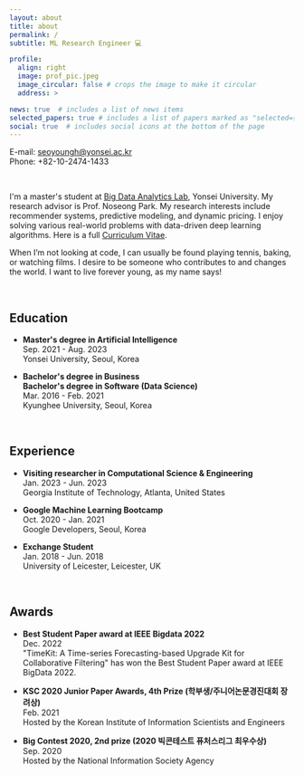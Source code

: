 ```yaml
---
layout: about
title: about
permalink: /
subtitle: ML Research Engineer 💻

profile:
  align: right
  image: prof_pic.jpeg
  image_circular: false # crops the image to make it circular
  address: >

news: true  # includes a list of news items
selected_papers: true # includes a list of papers marked as "selected={true}"
social: true  # includes social icons at the bottom of the page
---
```

E-mail: seoyoungh@yonsei.ac.kr  
Phone: +82-10-2474-1433

<br/>

I'm a master's student at <a href='https://sites.google.com/view/npark'>Big Data Analytics Lab</a>, Yonsei University. 
My research advisor is Prof. Noseong Park. 
My research interests include recommender systems, predictive modeling, and dynamic pricing. 
I enjoy solving various real-world problems with data-driven deep learning algorithms.
Here is a full <a href='https://seoyoungh.github.io/files/CV_seoyoung.pdf'>Curriculum Vitae</a>.

When I’m not looking at code, I can usually be found playing tennis, baking, or watching films.
I desire to be someone who contributes to and changes the world. I want to live forever young, as my name says!

<br/>

## Education
* **Master's degree in Artificial Intelligence**  
  Sep. 2021 - Aug. 2023  
  Yonsei University, Seoul, Korea

* **Bachelor's degree in Business**  
  **Bachelor's degree in Software (Data Science)**  
  Mar. 2016 - Feb. 2021  
  Kyunghee University, Seoul, Korea

<br/>

## Experience
* **Visiting researcher in Computational Science & Engineering**   
  Jan. 2023 - Jun. 2023   
  Georgia Institute of Technology, Atlanta, United States
  
* **Google Machine Learning Bootcamp**  
  Oct. 2020 - Jan. 2021  
  Google Developers, Seoul, Korea

* **Exchange Student**  
  Jan. 2018 - Jun. 2018  
  University of Leicester, Leicester, UK

<br/>

## Awards
* **Best Student Paper award at IEEE Bigdata 2022**   
  Dec. 2022   
  "TimeKit: A Time-series Forecasting-based Upgrade Kit for Collaborative Filtering" has won the Best Student Paper award at IEEE BigData 2022.

* **KSC 2020 Junior Paper Awards, 4th Prize (학부생/주니어논문경진대회 장려상)**  
  Feb. 2021   
  Hosted by the Korean Institute of Information Scientists and Engineers

* **Big Contest 2020, 2nd prize (2020 빅콘테스트 퓨처스리그 최우수상)**  
  Sep. 2020  
  Hosted by the National Information Society Agency

<br/>


